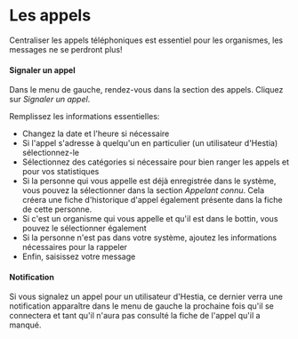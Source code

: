 # Les appels

Centraliser les appels téléphoniques est essentiel pour les organismes, les messages ne se perdront plus! 


#### Signaler un appel

Dans le menu de gauche, rendez-vous dans la section des appels. Cliquez sur *Signaler un appel*. 

Remplissez les informations essentielles:

* Changez la date et l'heure si nécessaire
* Si l'appel s'adresse à quelqu'un en particulier (un utilisateur d'Hestia) sélectionnez-le
* Sélectionnez des catégories si nécessaire pour bien ranger les appels et pour vos statistiques
* Si la personne qui vous appelle est déjà enregistrée dans le système, vous pouvez la sélectionner dans la section *Appelant connu*. Cela créera une fiche d'historique d'appel également présente dans la fiche de cette personne. 
* Si c'est un organisme qui vous appelle et qu'il est dans le bottin, vous pouvez le sélectionner également
* Si la personne n'est pas dans votre système, ajoutez les informations nécessaires pour la rappeler
* Enfin, saisissez votre message

#### Notification 

Si vous signalez un appel pour un utilisateur d'Hestia, ce dernier verra une notification apparaître dans le menu de gauche la prochaine fois qu'il se connectera et tant qu'il n'aura pas consulté la fiche de l'appel qu'il a manqué.


